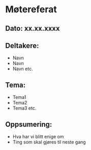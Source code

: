 # Møtereferat
## Dato: xx.xx.xxxx

## Deltakere:
* Navn
* Navn
* Navn etc.

## Tema:
* Tema1
* Tema2
* Tema3 etc.

## Oppsumering: 
* Hva har vi blitt enige om
* Ting som skal gjøres til neste gang